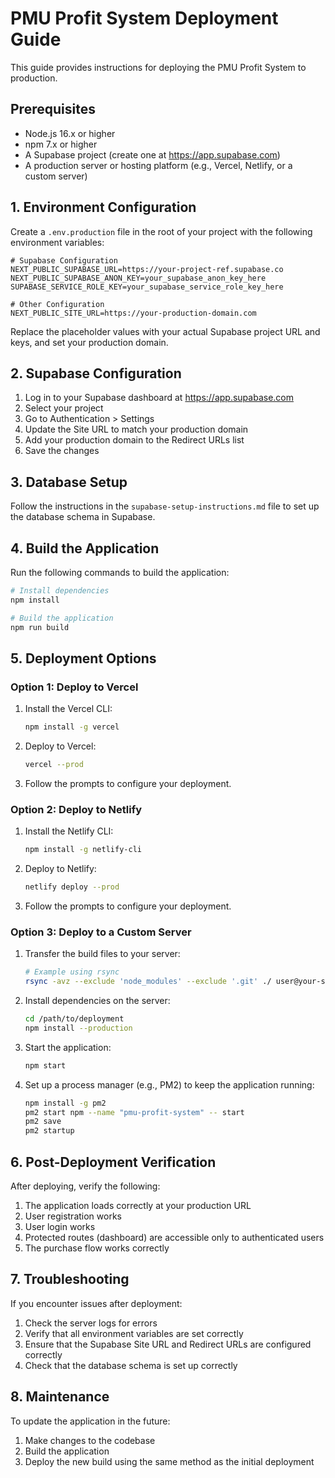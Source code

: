 # PMU Profit System Deployment Guide

This guide provides instructions for deploying the PMU Profit System to production.

## Prerequisites

- Node.js 16.x or higher
- npm 7.x or higher
- A Supabase project (create one at https://app.supabase.com)
- A production server or hosting platform (e.g., Vercel, Netlify, or a custom server)

## 1. Environment Configuration

Create a `.env.production` file in the root of your project with the following environment variables:

```
# Supabase Configuration
NEXT_PUBLIC_SUPABASE_URL=https://your-project-ref.supabase.co
NEXT_PUBLIC_SUPABASE_ANON_KEY=your_supabase_anon_key_here
SUPABASE_SERVICE_ROLE_KEY=your_supabase_service_role_key_here

# Other Configuration
NEXT_PUBLIC_SITE_URL=https://your-production-domain.com
```

Replace the placeholder values with your actual Supabase project URL and keys, and set your production domain.

## 2. Supabase Configuration

1. Log in to your Supabase dashboard at https://app.supabase.com
2. Select your project
3. Go to Authentication > Settings
4. Update the Site URL to match your production domain
5. Add your production domain to the Redirect URLs list
6. Save the changes

## 3. Database Setup

Follow the instructions in the `supabase-setup-instructions.md` file to set up the database schema in Supabase.

## 4. Build the Application

Run the following commands to build the application:

```bash
# Install dependencies
npm install

# Build the application
npm run build
```

## 5. Deployment Options

### Option 1: Deploy to Vercel

1. Install the Vercel CLI:
   ```bash
   npm install -g vercel
   ```

2. Deploy to Vercel:
   ```bash
   vercel --prod
   ```

3. Follow the prompts to configure your deployment.

### Option 2: Deploy to Netlify

1. Install the Netlify CLI:
   ```bash
   npm install -g netlify-cli
   ```

2. Deploy to Netlify:
   ```bash
   netlify deploy --prod
   ```

3. Follow the prompts to configure your deployment.

### Option 3: Deploy to a Custom Server

1. Transfer the build files to your server:
   ```bash
   # Example using rsync
   rsync -avz --exclude 'node_modules' --exclude '.git' ./ user@your-server:/path/to/deployment
   ```

2. Install dependencies on the server:
   ```bash
   cd /path/to/deployment
   npm install --production
   ```

3. Start the application:
   ```bash
   npm start
   ```

4. Set up a process manager (e.g., PM2) to keep the application running:
   ```bash
   npm install -g pm2
   pm2 start npm --name "pmu-profit-system" -- start
   pm2 save
   pm2 startup
   ```

## 6. Post-Deployment Verification

After deploying, verify the following:

1. The application loads correctly at your production URL
2. User registration works
3. User login works
4. Protected routes (dashboard) are accessible only to authenticated users
5. The purchase flow works correctly

## 7. Troubleshooting

If you encounter issues after deployment:

1. Check the server logs for errors
2. Verify that all environment variables are set correctly
3. Ensure that the Supabase Site URL and Redirect URLs are configured correctly
4. Check that the database schema is set up correctly

## 8. Maintenance

To update the application in the future:

1. Make changes to the codebase
2. Build the application
3. Deploy the new build using the same method as the initial deployment 